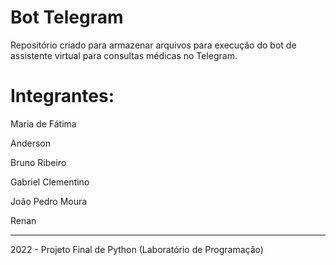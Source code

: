 # Bot Telegram

Repositório criado para armazenar arquivos para execução do bot de assistente virtual para consultas médicas no Telegram. 

# Integrantes: 

<p>Maria de Fátima</p>
<p>Anderson</p>
<p>Bruno Ribeiro</p>
<p>Gabriel Clementino</p>
<p>João Pedro Moura</p>
<p>Renan</p>
<hr>
2022 - Projeto Final de Python (Laboratório de Programação)


